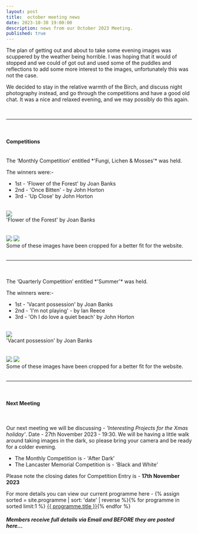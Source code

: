 ```yaml
---
layout: post
title:  october meeting news
date: 2023-10-30 19:00:00
description: news from our October 2023 Meeting.
published: true
---
```


The plan of getting out and about to take some evening images was scuppered by the weather being horrible. I was hoping that it would of stopped and we could of got out and used some of the puddles and reflections to add some more interest to the images, unfortunately this was not the case.

We decided to stay in the relative warmth of the Birch, and discuss night photography instead, and go through the competitions and have a good old chat. It was a nice and relaxed evening, and we may possibly do this again.
 
<br>

<hr>

<br>

<!-- #### Presentation

<br>

The focus point for the evening was *Woodland Photography*. 

Now this is a subject that can take you down a very, very long rabbit hole (excusing the pun). With that said, this subject is probably the most accessible for all (most) fo our members. A lot of the tips we went over are very much the same for all the other subjects, that is to use your experience and knowledge of shutter speed, aperture for your depth of field. But most importantly... composition. this is always and primarily where we need to start training our photography eye.

<p class="prog-SubDesc">Members receive a copy of the presentation in the club newsletter.</p>

<hr>

<br> -->

#### Competitions
<br>
The ‘Monthly Competition’ entitled *'Fungi, Lichen & Mosses'* was held.

The winners were:-

<ul>
	<li>1st - &#39;Flower of the Forest&#39; by Joan Banks</li>
	<li>2nd - &#39;Once Bitten&#39; - by John Horton</li>
	<li>3rd - &#39;Up Close&#39; by John Horton</li>
</ul>

<br>

<div class="img_row">
	<img class="col three" src="{{ site.baseurl }}/assets/img/October23_Monthly/01 - Flower of the Forest.jpg">
</div>
<div class="col three caption">
	&#39;Flower of the Forest&#39; by Joan Banks
</div>

<br>
<br>

<div class="img_row">
	<img class="col two" src="{{ site.baseurl }}/assets/img/October23_Monthly/15 - Once bitten.jpg">
	<img class="col one" src="{{ site.baseurl }}/assets/img/October23_Monthly/07 - Up close.jpg">
</div>

<div class="col three caption">
	Some of these images have been cropped for a better fit for the website.
</div>


<br>

<hr>

<br>

<br>
The ‘Quarterly Competition’ entitled *'Summer'* was held.

The winners were:-

<ul>
	<li>1st - &#39;Vacant possession&#39; by Joan Banks</li>
	<li>2nd - &#39;I'm not playing&#39; - by Ian Reece</li>
	<li>3rd - &#39;Oh I do love a quiet beach&#39; by John Horton</li>
</ul>

<br>

<div class="img_row">
	<img class="col three" src="{{ site.baseurl }}/assets/img/October23_Quarterly/04 - Vacant possession.jpg">
</div>
<div class="col three caption">
	&#39;Vacant possession&#39; by Joan Banks
</div>

<br>
<br>

<div class="img_row">
	<img class="col two" src="{{ site.baseurl }}/assets/img/October23_Quarterly/06 - I'm not playing.jpg">
	<img class="col one" src="{{ site.baseurl }}/assets/img/October23_Quarterly/10 - Oh I do love a quiet beach.jpg">
</div>

<div class="col three caption">
	Some of these images have been cropped for a better fit for the website.
</div>


<br>

<hr>

<br>


#### Next Meeting
<br>

Our next meeting we will be discussing - *'Interesting Projects for the Xmas holiday'*.
Date - 27th November 2023 - 19:30. We will be having a little walk around taking images in the dark, so please bring your camera and be ready for a colder evening.

<ul>
    <li>The Monthly Competition is - 'After Dark' </li>
	<li>The Lancaster Memorial Competition is - 'Black and White'</li>
    <!-- <li>The Lancaster Memorial Competition is - 'Autumn'</li> -->
</ul>

Please note the closing dates for Competition Entry is - **17th November 2023**

For more details you can view our current programme here - {% assign sorted = site.programme | sort: 'date' | reverse  %}{% for programme in sorted limit:1 %} <a class="footlink" href="{{ programme.url | prepend: site.baseurl }}">{{ programme.title }}</a>{% endfor %}

##### Members receive full details via Email and BEFORE they are posted here...

<br>